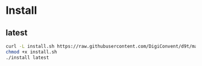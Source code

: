 # Install

## latest

```bash
curl -L install.sh https://raw.githubusercontent.com/DigiConvent/d9t/main/installation/install.sh
chmod +x install.sh
./install latest
```

